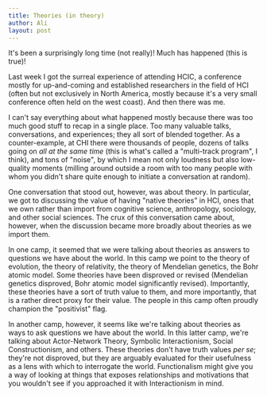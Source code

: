 ```yaml
---
title: Theories (in theory)
author: Ali
layout: post
---
```

It's been a surprisingly long time (not really)! Much has happened (this is true)!

Last week I got the surreal experience of attending HCIC, a conference mostly for up-and-coming and established researchers in the field of HCI (often but not exclusively in North America, mostly because it's a very small conference often held on the west coast). And then there was me.

I can't say everything about what happened mostly because there was too much good stuff to recap in a single place. Too many valuable talks, conversations, and experiences; they all sort of blended together. As a counter-example, at CHI there were thousands of people, dozens of talks going on *all at the same time* (this is what's called a "multi-track program", I think), and tons of "noise", by which I mean not only loudness but also low-quality moments (milling around outside a room with too many people with whom you didn't share quite enough to initiate a conversation at random).

One conversation that stood out, however, was about theory. In particular, we got to discussing the value of having "native theories" in HCI, ones that we own rather than import from cognitive science, anthropology, sociology, and other social sciences. The crux of this conversation came about, however, when the discussion became more broadly about theories as we import them.

In one camp, it seemed that we were talking about theories as answers to questions we have about the world. In this camp we point to the theory of evolution, the theory of relativity, the theory of Mendelian genetics, the Bohr atomic model. Some theories have been disproved or revised (Mendelian genetics disproved, Bohr atomic model significantly revised). Importantly, these theories have a sort of truth value to them, and more importantly, that is a rather direct proxy for their value. The people in this camp often proudly champion the "positivist" flag.

In another camp, however, it seems like we're talking about theories as ways to ask questions we have about the world. In this latter camp, we're talking about Actor-Network Theory, Symbolic Interactionism, Social Constructionism, and others. These theories don't have truth values *per se*; they're not disproved, but they are arguably evaluated for their usefulness as a lens with which to interrogate the world. Functionalism might give you a way of looking at things that exposes relationships and motivations that you wouldn't see if you approached it with Interactionism in mind.
